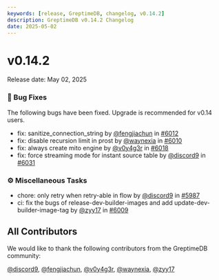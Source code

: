 ```yaml
---
keywords: [release, GreptimeDB, changelog, v0.14.2]
description: GreptimeDB v0.14.2 Changelog
date: 2025-05-02
---
```


# v0.14.2

Release date: May 02, 2025

### 🐛 Bug Fixes
The following bugs have been fixed. Upgrade is recommended for v0.14 users.

* fix: sanitize_connection_string by [@fengjiachun](https://github.com/fengjiachun) in [#6012](https://github.com/GreptimeTeam/greptimedb/pull/6012)
* fix: disable recursion limit in prost by [@waynexia](https://github.com/waynexia) in [#6010](https://github.com/GreptimeTeam/greptimedb/pull/6010)
* fix: always create mito engine by [@v0y4g3r](https://github.com/v0y4g3r) in [#6018](https://github.com/GreptimeTeam/greptimedb/pull/6018)
* fix: force streaming mode for instant source table by [@discord9](https://github.com/discord9) in [#6031](https://github.com/GreptimeTeam/greptimedb/pull/6031)

### ⚙️ Miscellaneous Tasks
* chore: only retry when retry-able in flow by [@discord9](https://github.com/discord9) in [#5987](https://github.com/GreptimeTeam/greptimedb/pull/5987)
* ci: fix the bugs of release-dev-builder-images and add update-dev-builder-image-tag by [@zyy17](https://github.com/zyy17) in [#6009](https://github.com/GreptimeTeam/greptimedb/pull/6009)

## All Contributors

We would like to thank the following contributors from the GreptimeDB community:

[@discord9](https://github.com/discord9), [@fengjiachun](https://github.com/fengjiachun), [@v0y4g3r](https://github.com/v0y4g3r), [@waynexia](https://github.com/waynexia), [@zyy17](https://github.com/zyy17)
